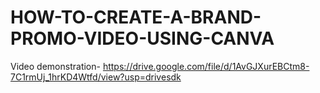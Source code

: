 # HOW-TO-CREATE-A-BRAND-PROMO-VIDEO-USING-CANVA

Video demonstration-
https://drive.google.com/file/d/1AvGJXurEBCtm8-7C1rmUj_1hrKD4Wtfd/view?usp=drivesdk
